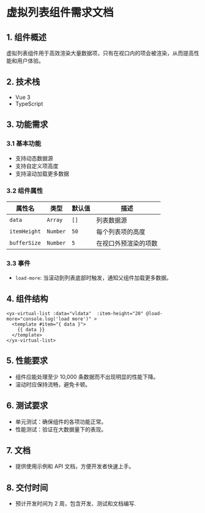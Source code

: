 # 虚拟列表组件需求文档

## 1. 组件概述

虚拟列表组件用于高效渲染大量数据项，只有在视口内的项会被渲染，从而提高性能和用户体验。

## 2. 技术栈

- Vue 3
- TypeScript

## 3. 功能需求

### 3.1 基本功能

- 支持动态数据源
- 支持自定义项高度
- 支持滚动加载更多数据

### 3.2 组件属性

| 属性名       | 类型     | 默认值 | 描述                 |
| ------------ | -------- | ------ | -------------------- |
| `data`       | `Array`  | `[]`   | 列表数据源           |
| `itemHeight` | `Number` | `50`   | 每个列表项的高度     |
| `bufferSize` | `Number` | `5`    | 在视口外预渲染的项数 |

### 3.3 事件

- `load-more`: 当滚动到列表底部时触发，通知父组件加载更多数据。

## 4. 组件结构

```plaintext
<yx-virtual-list :data="vldata"  :item-height="20" @load-more="console.log('load more')" >
  <template #item="{ data }">
    {{ data }}
  </template>
</yx-virtual-list>
```

## 5. 性能要求

- 组件应能处理至少 10,000 条数据而不出现明显的性能下降。
- 滚动时应保持流畅，避免卡顿。

## 6. 测试要求

- 单元测试：确保组件的各项功能正常。
- 性能测试：验证在大数据量下的表现。

## 7. 文档

- 提供使用示例和 API 文档，方便开发者快速上手。

## 8. 交付时间

- 预计开发时间为 2 周，包含开发、测试和文档编写.

